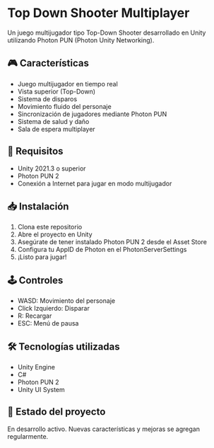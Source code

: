 # Top Down Shooter Multiplayer

Un juego multijugador tipo Top-Down Shooter desarrollado en Unity utilizando Photon PUN (Photon Unity Networking).

## 🎮 Características

- Juego multijugador en tiempo real
- Vista superior (Top-Down)
- Sistema de disparos
- Movimiento fluido del personaje
- Sincronización de jugadores mediante Photon PUN
- Sistema de salud y daño
- Sala de espera multiplayer

## 🔧 Requisitos

- Unity 2021.3 o superior
- Photon PUN 2
- Conexión a Internet para jugar en modo multijugador

## 📥 Instalación

1. Clona este repositorio
2. Abre el proyecto en Unity
3. Asegúrate de tener instalado Photon PUN 2 desde el Asset Store
4. Configura tu AppID de Photon en el PhotonServerSettings
5. ¡Listo para jugar!

## 🕹️ Controles

- WASD: Movimiento del personaje
- Click Izquierdo: Disparar
- R: Recargar
- ESC: Menú de pausa

## 🛠️ Tecnologías utilizadas

- Unity Engine
- C#
- Photon PUN 2
- Unity UI System

## 📝 Estado del proyecto

En desarrollo activo. Nuevas características y mejoras se agregan regularmente.

